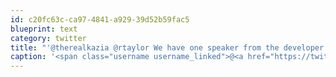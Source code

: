 ```yaml
---
id: c20fc63c-ca97-4841-a929-39d52b59fac5
blueprint: text
category: twitter
title: "'@therealkazia @rtaylor We have one speaker from the developer track coming out to our June event: http://www.webnotwar.ca/schedule/"
caption: '<span class="username username_linked">@<a href="https://twitter.com/therealkazia" title="Kazia Mullin">therealkazia</a></span> <span class="username username_linked">@<a href="https://twitter.com/rtaylor" title="Elon Musk">rtaylor</a></span> We have one speaker from the developer track coming out to our June event: http://www.webnotwar.ca/schedule/'
---
```

